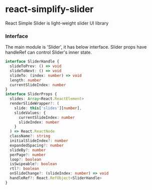 # react-simplify-slider
React Simple Slider is light-weight slider UI library

### Interface

The main module is 'Slider', it has below interface. Slider props have handleRef can control Slider's inner state.

```typescript
interface SliderHandle {
  slideToPrev: () => void
  slideToNext: () => void
  slideTo: (index: number) => void
  length: number
  currentSlideIndex: number
}
interface SliderProps {
  slides: Array<React.ReactElement>
  renderSlideWrapper?: (
    slide: this['slides'][number],
    slideValues: {
      currentSlideIndex: number
      slideIndex: number
    }
  ) => React.ReactNode
  className?: string
  initialSlideIndex?: number
  expandedSpacing?: number
  slideBy?: number
  perPage?: number
  loop?: boolean
  isSwipeable?: boolean
  rtl?: boolean
  onSlideChange?: (slideIndex: number) => void
  handleRef?: React.RefObject<SliderHandle>
}
```
